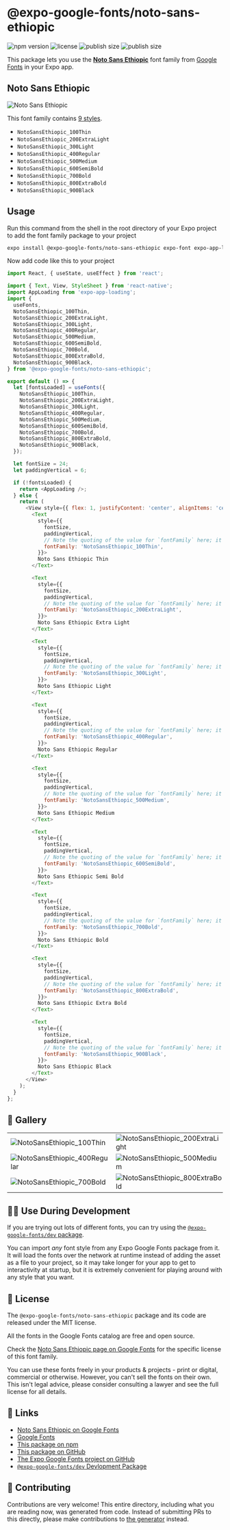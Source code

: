 # @expo-google-fonts/noto-sans-ethiopic

![npm version](https://flat.badgen.net/npm/v/@expo-google-fonts/noto-sans-ethiopic)
![license](https://flat.badgen.net/github/license/expo/google-fonts)
![publish size](https://flat.badgen.net/packagephobia/install/@expo-google-fonts/noto-sans-ethiopic)
![publish size](https://flat.badgen.net/packagephobia/publish/@expo-google-fonts/noto-sans-ethiopic)

This package lets you use the [**Noto Sans Ethiopic**](https://fonts.google.com/specimen/Noto+Sans+Ethiopic) font family from [Google Fonts](https://fonts.google.com/) in your Expo app.

## Noto Sans Ethiopic

![Noto Sans Ethiopic](./font-family.png)

This font family contains [9 styles](#-gallery).

- `NotoSansEthiopic_100Thin`
- `NotoSansEthiopic_200ExtraLight`
- `NotoSansEthiopic_300Light`
- `NotoSansEthiopic_400Regular`
- `NotoSansEthiopic_500Medium`
- `NotoSansEthiopic_600SemiBold`
- `NotoSansEthiopic_700Bold`
- `NotoSansEthiopic_800ExtraBold`
- `NotoSansEthiopic_900Black`

## Usage

Run this command from the shell in the root directory of your Expo project to add the font family package to your project
```sh
expo install @expo-google-fonts/noto-sans-ethiopic expo-font expo-app-loading
```

Now add code like this to your project
```js
import React, { useState, useEffect } from 'react';

import { Text, View, StyleSheet } from 'react-native';
import AppLoading from 'expo-app-loading';
import {
  useFonts,
  NotoSansEthiopic_100Thin,
  NotoSansEthiopic_200ExtraLight,
  NotoSansEthiopic_300Light,
  NotoSansEthiopic_400Regular,
  NotoSansEthiopic_500Medium,
  NotoSansEthiopic_600SemiBold,
  NotoSansEthiopic_700Bold,
  NotoSansEthiopic_800ExtraBold,
  NotoSansEthiopic_900Black,
} from '@expo-google-fonts/noto-sans-ethiopic';

export default () => {
  let [fontsLoaded] = useFonts({
    NotoSansEthiopic_100Thin,
    NotoSansEthiopic_200ExtraLight,
    NotoSansEthiopic_300Light,
    NotoSansEthiopic_400Regular,
    NotoSansEthiopic_500Medium,
    NotoSansEthiopic_600SemiBold,
    NotoSansEthiopic_700Bold,
    NotoSansEthiopic_800ExtraBold,
    NotoSansEthiopic_900Black,
  });

  let fontSize = 24;
  let paddingVertical = 6;

  if (!fontsLoaded) {
    return <AppLoading />;
  } else {
    return (
      <View style={{ flex: 1, justifyContent: 'center', alignItems: 'center' }}>
        <Text
          style={{
            fontSize,
            paddingVertical,
            // Note the quoting of the value for `fontFamily` here; it expects a string!
            fontFamily: 'NotoSansEthiopic_100Thin',
          }}>
          Noto Sans Ethiopic Thin
        </Text>

        <Text
          style={{
            fontSize,
            paddingVertical,
            // Note the quoting of the value for `fontFamily` here; it expects a string!
            fontFamily: 'NotoSansEthiopic_200ExtraLight',
          }}>
          Noto Sans Ethiopic Extra Light
        </Text>

        <Text
          style={{
            fontSize,
            paddingVertical,
            // Note the quoting of the value for `fontFamily` here; it expects a string!
            fontFamily: 'NotoSansEthiopic_300Light',
          }}>
          Noto Sans Ethiopic Light
        </Text>

        <Text
          style={{
            fontSize,
            paddingVertical,
            // Note the quoting of the value for `fontFamily` here; it expects a string!
            fontFamily: 'NotoSansEthiopic_400Regular',
          }}>
          Noto Sans Ethiopic Regular
        </Text>

        <Text
          style={{
            fontSize,
            paddingVertical,
            // Note the quoting of the value for `fontFamily` here; it expects a string!
            fontFamily: 'NotoSansEthiopic_500Medium',
          }}>
          Noto Sans Ethiopic Medium
        </Text>

        <Text
          style={{
            fontSize,
            paddingVertical,
            // Note the quoting of the value for `fontFamily` here; it expects a string!
            fontFamily: 'NotoSansEthiopic_600SemiBold',
          }}>
          Noto Sans Ethiopic Semi Bold
        </Text>

        <Text
          style={{
            fontSize,
            paddingVertical,
            // Note the quoting of the value for `fontFamily` here; it expects a string!
            fontFamily: 'NotoSansEthiopic_700Bold',
          }}>
          Noto Sans Ethiopic Bold
        </Text>

        <Text
          style={{
            fontSize,
            paddingVertical,
            // Note the quoting of the value for `fontFamily` here; it expects a string!
            fontFamily: 'NotoSansEthiopic_800ExtraBold',
          }}>
          Noto Sans Ethiopic Extra Bold
        </Text>

        <Text
          style={{
            fontSize,
            paddingVertical,
            // Note the quoting of the value for `fontFamily` here; it expects a string!
            fontFamily: 'NotoSansEthiopic_900Black',
          }}>
          Noto Sans Ethiopic Black
        </Text>
      </View>
    );
  }
};

```

## 🔡 Gallery


||||
|-|-|-|
|![NotoSansEthiopic_100Thin](./NotoSansEthiopic_100Thin.ttf.png)|![NotoSansEthiopic_200ExtraLight](./NotoSansEthiopic_200ExtraLight.ttf.png)|![NotoSansEthiopic_300Light](./NotoSansEthiopic_300Light.ttf.png)||
|![NotoSansEthiopic_400Regular](./NotoSansEthiopic_400Regular.ttf.png)|![NotoSansEthiopic_500Medium](./NotoSansEthiopic_500Medium.ttf.png)|![NotoSansEthiopic_600SemiBold](./NotoSansEthiopic_600SemiBold.ttf.png)||
|![NotoSansEthiopic_700Bold](./NotoSansEthiopic_700Bold.ttf.png)|![NotoSansEthiopic_800ExtraBold](./NotoSansEthiopic_800ExtraBold.ttf.png)|![NotoSansEthiopic_900Black](./NotoSansEthiopic_900Black.ttf.png)||


## 👩‍💻 Use During Development

If you are trying out lots of different fonts, you can try using the [`@expo-google-fonts/dev` package](https://github.com/expo/google-fonts/tree/master/font-packages/dev#readme).

You can import *any* font style from any Expo Google Fonts package from it. It will load the fonts
over the network at runtime instead of adding the asset as a file to your project, so it may take longer
for your app to get to interactivity at startup, but it is extremely convenient
for playing around with any style that you want.

## 📖 License

The `@expo-google-fonts/noto-sans-ethiopic` package and its code are released under the MIT license.

All the fonts in the Google Fonts catalog are free and open source.

Check the [Noto Sans Ethiopic page on Google Fonts](https://fonts.google.com/specimen/Noto+Sans+Ethiopic) for the specific license of this font family.

You can use these fonts freely in your products & projects - print or digital, commercial or otherwise. However, you can't sell the fonts on their own. This isn't legal advice, please consider consulting a lawyer and see the full license for all details.

## 🔗 Links

- [Noto Sans Ethiopic on Google Fonts](https://fonts.google.com/specimen/Noto+Sans+Ethiopic)
- [Google Fonts](https://fonts.google.com/)
- [This package on npm](https://www.npmjs.com/package/@expo-google-fonts/noto-sans-ethiopic)
- [This package on GitHub](https://github.com/expo/google-fonts/tree/master/font-packages/noto-sans-ethiopic)
- [The Expo Google Fonts project on GitHub](https://github.com/expo/google-fonts)
- [`@expo-google-fonts/dev` Devlopment Package](https://github.com/expo/google-fonts/tree/master/font-packages/dev)

## 🤝 Contributing

Contributions are very welcome! This entire directory, including what you are reading now, was generated from code. Instead of submitting PRs to this directly, please make contributions to [the generator](https://github.com/expo/google-fonts/tree/master/packages/generator) instead.
